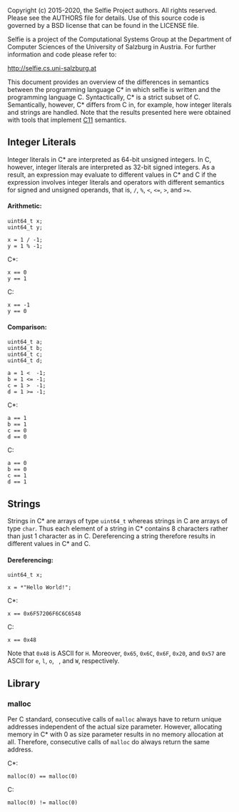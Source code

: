 Copyright (c) 2015-2020, the Selfie Project authors. All rights reserved. Please see the AUTHORS file for details. Use of this source code is governed by a BSD license that can be found in the LICENSE file.

Selfie is a project of the Computational Systems Group at the Department of Computer Sciences of the University of Salzburg in Austria. For further information and code please refer to:

http://selfie.cs.uni-salzburg.at

This document provides an overview of the differences in semantics between the programming language C\* in which selfie is written and the programming language C. Syntactically, C\* is a strict subset of C. Semantically, however, C\* differs from C in, for example, how integer literals and strings are handled. Note that the results presented here were obtained with tools that implement [C11](https://en.wikipedia.org/wiki/C11_(C_standard_revision)) semantics.

## Integer Literals

Integer literals in C\* are interpreted as 64-bit unsigned integers. In C, however, integer literals are interpreted as 32-bit signed integers. As a result, an expression may evaluate to different values in C\* and C if the expression involves integer literals and operators with different semantics for signed and unsigned operands, that is, `/`, `%`, `<`, `<=`, `>`, and `>=`.

#### Arithmetic:

```
uint64_t x;
uint64_t y;

x = 1 / -1;
y = 1 % -1;
```

C\*:

```
x == 0
y == 1
```

C:

```
x == -1
y == 0
```

#### Comparison:

```
uint64_t a;
uint64_t b;
uint64_t c;
uint64_t d;

a = 1 <  -1;
b = 1 <= -1;
c = 1 >  -1;
d = 1 >= -1;
```

C\*:

```
a == 1
b == 1
c == 0
d == 0
```

C:

```
a == 0
b == 0
c == 1
d == 1
```

## Strings

Strings in C\* are arrays of type `uint64_t` whereas strings in C are arrays of type `char`. Thus each element of a string in C\* contains 8 characters rather than just 1 character as in C. Dereferencing a string therefore results in different values in C\* and C.

#### Dereferencing:

```
uint64_t x;

x = *"Hello World!";
```

C\*:

```
x == 0x6F57206F6C6C6548
```

C:

```
x == 0x48
```

Note that `0x48` is ASCII for `H`. Moreover, `0x65`, `0x6C`, `0x6F`, `0x20`, and `0x57` are ASCII for `e`, `l`, `o`, ` `, and `W`, respectively.

## Library

### malloc

Per C standard, consecutive calls of `malloc` always have to return unique addresses independent of the actual size parameter. However, allocating memory in C\* with 0 as size parameter results in no memory allocation at all. Therefore, consecutive calls of `malloc` do always return the same address.

C\*:

```
malloc(0) == malloc(0)
```

C:

```
malloc(0) != malloc(0)
```